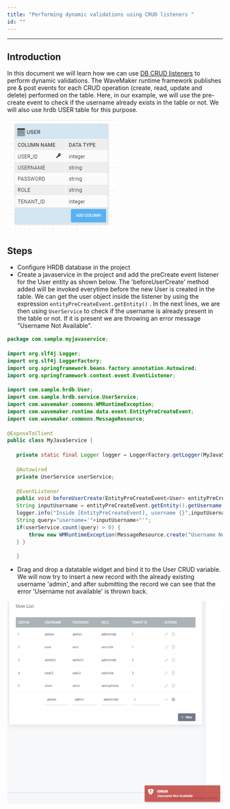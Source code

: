 ```yaml
---
title: "Performing dynamic validations using CRUD listeners "
id: ""
---
```

---
## Introduction

In this document we will learn how we can use [DB CRUD listeners](/learn/app-development/services/database-crud-event-listeners) to perform dynamic validations. The WaveMaker runtime framework publishes pre & post events for each CRUD operation (create, read, update and delete) performed on the table. Here, in our example, we will use the pre-create event to check if the username already exists in the table or not. We will also use hrdb USER table for this purpose. 

![/learn/assets/validations-crudlisteners/userSchema.png](/learn/assets/validations-crudlisteners/userSchema.png)

## Steps

- Configure HRDB database in the project
- Create a javaservice in the project and add the preCreate event listener for the User entity as shown below. The 'beforeUserCreate' method added will be invoked everytime before the new User is created in the table. We can get the user object inside the listener by using the expression  `entityPreCreateEvent.getEntity()` . In the next lines, we are then using `UserService` to check if the username is already present in the table or not. If it is present we are throwing an error message "Username Not Available".
 ```java
package com.sample.myjavaservice;

import org.slf4j.Logger;
import org.slf4j.LoggerFactory;
import org.springframework.beans.factory.annotation.Autowired;
import org.springframework.context.event.EventListener;

import com.sample.hrdb.User;
import com.sample.hrdb.service.UserService;
import com.wavemaker.commons.WMRuntimeException;
import com.wavemaker.runtime.data.event.EntityPreCreateEvent;
import com.wavemaker.commons.MessageResource;

@ExposeToClient
public class MyJavaService {

    private static final Logger logger = LoggerFactory.getLogger(MyJavaService.class);
    
    @Autowired
    private UserService userService;
    
    @EventListener
    public void beforeUserCreate(EntityPreCreateEvent<User> entityPreCreateEvent){
    String inputUsername = entityPreCreateEvent.getEntity().getUsername();
    logger.info("Inside [EntityPreCreateEvent], username {}",inputUsername);
    String query="username='"+inputUsername+"'";
    if(userService.count(query) > 0) {
        throw new WMRuntimeException(MessageResource.create("Username Not Available"));
    } } 
    
    }
 ```
- Drag and drop a datatable widget and bind it to the User CRUD variable. We will now try to insert a new record with the already existing username 'admin', and after submitting the record we can see that the error 'Username not available' is thrown back. 
 
 ![/learn/assets/validations-crudlisteners/errorMsg.png](/learn/assets/validations-crudlisteners/errorMsg.png)
